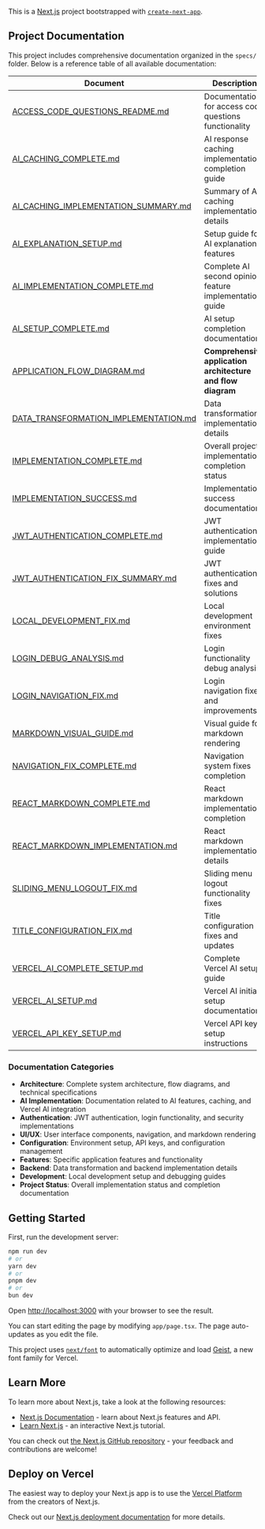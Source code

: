 This is a [Next.js](https://nextjs.org) project bootstrapped with [`create-next-app`](https://nextjs.org/docs/app/api-reference/cli/create-next-app).

## Project Documentation

This project includes comprehensive documentation organized in the `specs/` folder. Below is a reference table of all available documentation:

| Document | Description | Category |
|----------|-------------|----------|
| [ACCESS_CODE_QUESTIONS_README.md](./specs/ACCESS_CODE_QUESTIONS_README.md) | Documentation for access code questions functionality | Features |
| [AI_CACHING_COMPLETE.md](./specs/AI_CACHING_COMPLETE.md) | AI response caching implementation completion guide | AI Implementation |
| [AI_CACHING_IMPLEMENTATION_SUMMARY.md](./specs/AI_CACHING_IMPLEMENTATION_SUMMARY.md) | Summary of AI caching implementation details | AI Implementation |
| [AI_EXPLANATION_SETUP.md](./specs/AI_EXPLANATION_SETUP.md) | Setup guide for AI explanation features | AI Implementation |
| [AI_IMPLEMENTATION_COMPLETE.md](./specs/AI_IMPLEMENTATION_COMPLETE.md) | Complete AI second opinion feature implementation guide | AI Implementation |
| [AI_SETUP_COMPLETE.md](./specs/AI_SETUP_COMPLETE.md) | AI setup completion documentation | AI Implementation |
| [APPLICATION_FLOW_DIAGRAM.md](./specs/APPLICATION_FLOW_DIAGRAM.md) | **Comprehensive application architecture and flow diagram** | **Architecture** |
| [DATA_TRANSFORMATION_IMPLEMENTATION.md](./specs/DATA_TRANSFORMATION_IMPLEMENTATION.md) | Data transformation implementation details | Backend |
| [IMPLEMENTATION_COMPLETE.md](./specs/IMPLEMENTATION_COMPLETE.md) | Overall project implementation completion status | Project Status |
| [IMPLEMENTATION_SUCCESS.md](./specs/IMPLEMENTATION_SUCCESS.md) | Implementation success documentation | Project Status |
| [JWT_AUTHENTICATION_COMPLETE.md](./specs/JWT_AUTHENTICATION_COMPLETE.md) | JWT authentication implementation guide | Authentication |
| [JWT_AUTHENTICATION_FIX_SUMMARY.md](./specs/JWT_AUTHENTICATION_FIX_SUMMARY.md) | JWT authentication fixes and solutions | Authentication |
| [LOCAL_DEVELOPMENT_FIX.md](./specs/LOCAL_DEVELOPMENT_FIX.md) | Local development environment fixes | Development |
| [LOGIN_DEBUG_ANALYSIS.md](./specs/LOGIN_DEBUG_ANALYSIS.md) | Login functionality debug analysis | Authentication |
| [LOGIN_NAVIGATION_FIX.md](./specs/LOGIN_NAVIGATION_FIX.md) | Login navigation fixes and improvements | Authentication |
| [MARKDOWN_VISUAL_GUIDE.md](./specs/MARKDOWN_VISUAL_GUIDE.md) | Visual guide for markdown rendering | UI/UX |
| [NAVIGATION_FIX_COMPLETE.md](./specs/NAVIGATION_FIX_COMPLETE.md) | Navigation system fixes completion | UI/UX |
| [REACT_MARKDOWN_COMPLETE.md](./specs/REACT_MARKDOWN_COMPLETE.md) | React markdown implementation completion | UI/UX |
| [REACT_MARKDOWN_IMPLEMENTATION.md](./specs/REACT_MARKDOWN_IMPLEMENTATION.md) | React markdown implementation details | UI/UX |
| [SLIDING_MENU_LOGOUT_FIX.md](./specs/SLIDING_MENU_LOGOUT_FIX.md) | Sliding menu logout functionality fixes | UI/UX |
| [TITLE_CONFIGURATION_FIX.md](./specs/TITLE_CONFIGURATION_FIX.md) | Title configuration fixes and updates | Configuration |
| [VERCEL_AI_COMPLETE_SETUP.md](./specs/VERCEL_AI_COMPLETE_SETUP.md) | Complete Vercel AI setup guide | AI Implementation |
| [VERCEL_AI_SETUP.md](./specs/VERCEL_AI_SETUP.md) | Vercel AI initial setup documentation | AI Implementation |
| [VERCEL_API_KEY_SETUP.md](./specs/VERCEL_API_KEY_SETUP.md) | Vercel API key setup instructions | Configuration |

### Documentation Categories

- **Architecture**: Complete system architecture, flow diagrams, and technical specifications
- **AI Implementation**: Documentation related to AI features, caching, and Vercel AI integration
- **Authentication**: JWT authentication, login functionality, and security implementations
- **UI/UX**: User interface components, navigation, and markdown rendering
- **Configuration**: Environment setup, API keys, and configuration management
- **Features**: Specific application features and functionality
- **Backend**: Data transformation and backend implementation details
- **Development**: Local development setup and debugging guides
- **Project Status**: Overall implementation status and completion documentation

## Getting Started

First, run the development server:

```bash
npm run dev
# or
yarn dev
# or
pnpm dev
# or
bun dev
```

Open [http://localhost:3000](http://localhost:3000) with your browser to see the result.

You can start editing the page by modifying `app/page.tsx`. The page auto-updates as you edit the file.

This project uses [`next/font`](https://nextjs.org/docs/app/building-your-application/optimizing/fonts) to automatically optimize and load [Geist](https://vercel.com/font), a new font family for Vercel.

## Learn More

To learn more about Next.js, take a look at the following resources:

- [Next.js Documentation](https://nextjs.org/docs) - learn about Next.js features and API.
- [Learn Next.js](https://nextjs.org/learn) - an interactive Next.js tutorial.

You can check out [the Next.js GitHub repository](https://github.com/vercel/next.js) - your feedback and contributions are welcome!

## Deploy on Vercel

The easiest way to deploy your Next.js app is to use the [Vercel Platform](https://vercel.com/new?utm_medium=default-template&filter=next.js&utm_source=create-next-app&utm_campaign=create-next-app-readme) from the creators of Next.js.

Check out our [Next.js deployment documentation](https://nextjs.org/docs/app/building-your-application/deploying) for more details.
